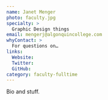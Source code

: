 ```yaml
---
name: Janet Menger
photo: faculty.jpg
specialty: >
  Graphic Design things
email: mengerj@algonquincollege.com
whyContact: >
  For questions on…
links:
  Website:
  Twitter:
  GitHub:
category: faculty-fulltime
---
```


Bio and stuff.
